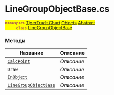 
# LineGroupObjectBase.cs
<mark style="color:purple;">`namespace` [TigerTrade.Chart](../../../../TigerTrade.Chart.md).[Objects](../../../../TigerTrade.Chart/Objects.md).[Abstract](../../../../TigerTrade.Chart/Objects/Abstract.md)  
&nbsp;&nbsp;&nbsp;&nbsp;&nbsp;&nbsp;&nbsp;&nbsp;&nbsp;`class` [LineGroupObjectBase](../LineGroupObjectBase.cs.md)

### Методы
| Название | Описание |
| --- | --- |
| [`CalcPoint`](./Методы/CalcPoint.md) | *Описание* |
| [`Draw`](./Методы/Draw.md) | *Описание* |
| [`InObject`](./Методы/InObject.md) | *Описание* |
| [`LineGroupObjectBase`](./Методы/LineGroupObjectBase.md) | *Описание* |
